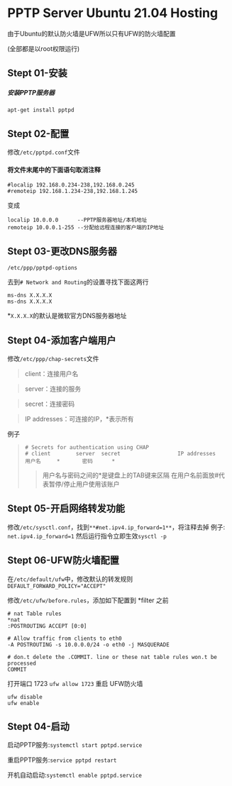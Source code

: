 # PPTP Server Ubuntu 21.04 Hosting
由于Ubuntu的默认防火墙是UFW所以只有UFW的防火墙配置

(全部都是以root权限运行)

## Stept 01-安装
##### 安装PPTP服务器
```apt-get install pptpd```

## Stept 02-配置
修改```/etc/pptpd.conf```文件

#### 将文件末尾中的下面语句取消注释
```
#localip 192.168.0.234-238,192.168.0.245
#remoteip 192.168.1.234-238,192.168.1.245
```
变成
```
localip 10.0.0.0      --PPTP服务器地址/本机地址
remoteip 10.0.0.1-255 --分配给远程连接的客户端的IP地址
```

## Stept 03-更改DNS服务器
```/etc/ppp/pptpd-options```

去到```# Network and Routing```的设置寻找下面这两行
```
ms-dns X.X.X.X
ms-dns X.X.X.X
```
*```X.X.X.X```的默认是微软官方DNS服务器地址

## Stept 04-添加客户端用户
修改```/etc/ppp/chap-secrets```文件
>client：连接用户名

>server：连接的服务

>secret：连接密码

>IP addresses：可连接的IP，*表示所有

例子
>```
># Secrets for authentication using CHAP
># client        server  secret                  IP addresses
>用户名     *       密码      *
>```
>>用户名与密码之间的*是键盘上的TAB键来区隔
>>在用户名前面放#代表暂停/停止用户使用该账户

## Stept 05-开启网络转发功能
修改```/etc/sysctl.conf```，找到`**#net.ipv4.ip_forward=1**`，将注释去掉
例子:
```net.ipv4.ip_forward=1```
然后运行指令立即生效```sysctl -p```

## Stept 06-UFW防火墙配置
在```/etc/default/ufw```中，修改默认的转发规则
```DEFAULT_FORWARD_POLICY="ACCEPT"```

修改```/etc/ufw/before.rules```，添加如下配置到 *filter 之前
```
# nat Table rules
*nat
:POSTROUTING ACCEPT [0:0]

# Allow traffic from clients to eth0
-A POSTROUTING -s 10.0.0.0/24 -o eth0 -j MASQUERADE

# don.t delete the .COMMIT. line or these nat table rules won.t be processed
COMMIT
```
打开端口 1723
```ufw allow 1723```
重启 UFW防火墙
```
ufw disable
ufw enable
```

## Stept 04-启动
启动PPTP服务:```systemctl start pptpd.service```

重启PPTP服务:```service pptpd restart```

开机自动启动:```systemctl enable pptpd.service```
